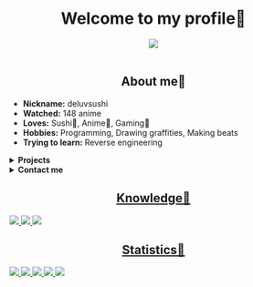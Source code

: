 <body>
	<h1 align="center"> Welcome to my profile🍺 </h1>
	<div align="center">
		<img src="https://thumbs.gfycat.com/SpitefulFocusedDogwoodclubgall-max-1mb.gif">
	</div>
	<br>
	<div>
		<h2 align="center"> About me🍪 </h2>
		<ul>
			<li><b>Nickname:</b> deluvsushi </li>
			<li><b>Watched:</b> 148 anime </li>
			<li><b>Loves:</b> Sushi🍣, Anime🍿, Gaming👾 </li>
			<li><b>Hobbies:</b> Programming, Drawing graffities, Making beats </li>
			<li><b>Trying to learn:</b> Reverse engineering </li>
		</ul>
	</div>
	<details>
		<summary><b>Projects</b></summary>
		<p align="center">Wrappers</p>
		<table>
			<tr>
				<th>Name</th>
				<th>Description</th>
			</tr>
			<tr>
				<td>
					<img src="https://wa1.narvii.com/static/img/amino-logo-white.svg" height="25px">
					<a href="https://github.com/deluvsushi/AminoLab"> AminoLab </a>
				</td>
				<td> Web-API for aminoapps social network </td>
			</tr>
			<tr>
				<td>
					<img src="https://anilibria.app/res/icons/ic_anilibria_white.svg", height="25px">
					<a href="https://github.com/deluvsushi/Anilibria.py"> Anilibria.py </a>
				</td>
				<td> Web-API for russian anime website www.anilibria.tv </td>
			</tr>
			<tr>
				<td>
					<img src="https://sun9-64.userapi.com/s/v1/ig2/RygOXt5VE0TbLePu6FeuPPyzS0BOo3ouTUrxeaSsLagXi1hGC7cLfkWtn7yQAM9zaaJImPmzYK5VJIl8z-B7mEFP.jpg?size=837x837&quality=96&crop=0,0,837,837&ava=1" height="25px">
					<a href="https://github.com/deluvsushi/Remanga.py"> Remanga.py </a>
				</td>
				<td> Web-API for reading manga russian website https://remanga.org </td>
			</tr>
			<tr>
				<td>
					<img src="https://sun9-66.userapi.com/s/v1/if1/Yaj0rTAS--iQS0Cf_b4Wv3mbHwkjYLRG6MbbwzKqVbg5mL79CHtSJe5OzFm1rTDLKcdfYRxJ.jpg?size=220x220&quality=96&type=album" height="25px">
					<a href="https://github.com/deluvsushi/RandStuff.py"> RandStuff.py </a>
				</td>
				<td> Web-API for randomstuff generating russian website https://randstuff.ru </td>
			<tr>
				<td>
					<img src="https://camo.githubusercontent.com/fa9addb6cfa56c10defce2309b5fcfdedb19b5b77b26616efce22afb8228cc24/68747470733a2f2f692e6962622e636f2f6250637a4331672f313633363937373132343038312e6a7067", height="25px">
					<a href="https://github.com/deluvsushi/AuthorToday.py"> AuthorToday.py </a> 
				</td>
				<td> Web-API for reading books russian website https://author.today/ </td>
			</tr>
			<tr>
				<td>
					<img src="https://pbs.twimg.com/profile_images/1126922506286325761/x4T2PAkG_400x400.png" height="25px">
					<a href="https://github.com/deluvsushi/amino.py"> amino.py </a>
				</td>
				<td> Mobile-API for aminoapps social network </td>
			</tr>
			<tr>
				<td>
					<img src="https://www.projz.com/static/media/header-logo.b22c965b.webp" height="25px">
					<a href="https://github.com/deluvsushi/ProjectZ.py"> ProjectZ.py </a>
				</td>
				<td> Mobile-API for ProjectZ social network </td>				     
			</tr>
			<tr>
				<td>
					<img src="https://www.freepnglogos.com/uploads/discord-logo-png/discord-logo-logodownload-download-logotipos-1.png" height="25px">
					<a href="https://github.com/deluvsushi/Discord_user.py"> Discord_user.py </a>
				</td>
				<td> UserBot-API for Discord social network </td>
			</tr>
			<tr>
				<td>
					<img src="https://play-lh.googleusercontent.com/xBMmaATox_2z_rb76UCJjh89iWITz6Ivqq4FyguM6bpi7429suZHIoB-exrAAJkyrQ" height="25px">
					<a href="https://github.com/deluvsushi/checkersonline.py"> checkersonline.py </a>
				</td>
				<td> Mobile-API for checkersonline mobile game </td>
			</tr>
			<tr>
				<td>
					<img src="https://play-lh.googleusercontent.com/TQDa6xjLfzjRV_MtTOsGYHaxEpJ7A5WvEYj7hmTx6bB0Jj6H2tSWiB-cVVT0LDXEaDDP" height="25px">
					<a href="https://github.com/deluvsushi/101online.py"> 101online.py </a>
				</td>
				<td> Mobile-API for 101online mobile game </td>
			</tr>
			<tr>
				<td>
					<img src="https://anixart.tv/images/logo.svg" height="25px">
					<a href="https://github.com/deluvsushi/anixart.py"> anixart.py </a>
				</td>
				<td> Mobile-API for anixart anime app </td>
			</tr>
			<tr>
				<td>
					<img src="https://play-lh.googleusercontent.com/UGqSCx96rFlYX_P8YIzUBUo9g-q1J1Ba_dV1z0cxdBhWOmxZQODsPCDT7AQky7lBZA" height="25px">
					<a href="https://github.com/deluvsushi/hackchat.py"> hackchat.py </a>
				</td>
				<td> Web-API for hack.chat chatrooms website </td>
			</tr>
			<tr>
				<td>
					<img src="https://notalone.tv/images/logo.png" height="25px">
					<a href="https://github.com/deluvsushi/NotAlone.py"> NotAlone.py </a>
				</td>
				<td> Web-API for https://notalone.tv website </td>
			</tr>
			<tr>
				<td>
					<img src="https://upload.wikimedia.org/wikipedia/commons/thumb/4/4e/VK_Compact_Logo.svg/768px-VK_Compact_Logo.svg.png" height="25px">
					<a href="https://github.com/deluvsushi/vk_audio.py"> vk_audio.py </a>
				</td>
				<td> Audio-API for vkontakte social network </td>
			</tr>
			<tr>
				<td>
					<img src="https://drrr.com/apple-touch-icon.png" height="25px">
					<a href="https://github.com/deluvsushi/drrr.py"> drrr.py </a>
				</td>
				<td> Web-API for drrr.com durarara dollars chatroom </td>
			</tr>
			<tr>
				<td>
					<img src="https://is3-ssl.mzstatic.com/image/thumb/Purple116/v4/3c/ee/7a/3cee7af2-2aeb-49b3-4713-b2e8601e9dc3/source/512x512bb.jpg" height="25px">
					<a href="https://github.com/deluvsushi/zervo.py"> zervo.py </a>
				</td>
				<td> Mobile-API for zervo anime roleplay social network </td>
			</tr>
			<tr>
				<td>
					<img src="https://play-lh.googleusercontent.com/HLpUkrTbePb7ygvmF4_3EZdsPMx7gH8USs5wGqSShjnUvsYBv0OxpgyMBhy_xDN0POWM=s200-rw" height="25px">
					<a href="https://github.com/deluvsushi/bgmonline.py"> bgmonline.py </a>
				</td>
				<td> Mobile-API for backgammononline mobile game </td>
			</tr>
			<tr>
				<td>
					<img src="https://upload.wikimedia.org/wikipedia/commons/thumb/4/4e/VK_Compact_Logo.svg/768px-VK_Compact_Logo.svg.png" height="25px">
					<a href="https://github.com/deluvsushi/vk_user.py"> vk_user.py </a>
				</td>
				<td> UserBot-API for vkontakte social network </td>
			</tr>
			<tr>
				<td>
					<img src="https://mcsrvstat.us/img/minecraft.png" height="25px">
					<a href="https://github.com/deluvsushi/mcsrvstat.py"> mcsrvstat.py </a>
				</td>
				<td> Web-API for mcsrvstat.us website to get info about minecraft server's </td>
			</tr>
			<tr>
				<td>
					<img src="https://capture.chat/static/assets/logo.png" height="25px">
					<a href="https://github.com/deluvsushi/capture.py"> capture.py </a>
				</td>
				<td> Mobile-API for capture social network </td>
			</tr>
			<tr>
				<td>
					<img src="https://campfire.moe/logo512.png" height="25px">
					<a href="https://github.com/deluvsushi/campfire.py"> campfire.py </a>
				</td>
				<td> Web-API for campfire social network based on campfire.moe website </td>
			</tr>
			<tr>
				<td>
					<img src="https://waifu.im/favicon.ico" height="25px">
					<a href="https://github.com/deluvsushi/waifu_im.py"> waifu_im.py </a>
				</td>
				<td> Web-API for waifu.im website for getting waifu pictures from an archive of over 4000 images and multiple tags </td>
			</tr>
			<tr>
				<td>
					<img src="https://gdbrowser.com/assets/coin.png" height="25px">
					<a href="https://github.com/deluvsushi/gdbrowser.py"> gdbrowser.py </a>
				</td>
				<td> Web-API for gdbrowser.com website that lets you browse all of Geometry Dash's online features </td>
			</tr>
		</table>
	</details>
	<details>
		<summary><b>Contact me</b></summary>
		<p align="center"><a href="https://t.me/FFuckEmWeBaLL" target="_blank"><img src="https://img.shields.io/badge/@FFuckEmWeBaLL-2CA5E0?style=for-the-badge&logo=telegram&logoColor=white"></p>
		<p align="center"><a href="https://youtube.com/channel/UCfr0xeEmrOs1j9y5TvNyMgg" target="_blank"><img src="https://img.shields.io/badge/deluvsushi-%23FF0000.svg?style=for-the-badge&logo=YouTube&logoColor=white"></p>
		<p align="center"><a href="https://vk.com/skeletonic" target="_blank"><img src="https://img.shields.io/badge/@skeletonic-597da3?style=for-the-badge&logo=vk&logoColor=white"></p>
	</details>
	<div>
		<h2 align="center"> Knowledge🍻 </h2>
		<img src="https://img.shields.io/badge/html5-%23E34F26.svg?style=for-the-badge&logo=html5&logoColor=white">
		<img src="https://img.shields.io/badge/python-3670A0?style=for-the-badge&logo=python&logoColor=ffdd54">
		<img src="https://img.shields.io/badge/markdown-%23000000.svg?style=for-the-badge&logo=markdown&logoColor=white">
	</div>
	<div>
		<h2 align="center"> Statistics🍖 </h2>
		<img src="https://github-readme-streak-stats.herokuapp.com/?user=deluvsushi&theme=dark&hide_border=true">
		<img src="https://github-readme-stats.vercel.app/api?username=deluvsushi&show_icons=true&theme=dark&hide_border=true">
		<img src="https://github-readme-stats.vercel.app/api/top-langs/?username=deluvsushi&theme=dark&hide_border=true">
		<img src="https://github-profile-trophy.vercel.app/?username=deluvsushi&no-frame=true&no-bg=true&theme=juicyfresh">
		<img src="https://komarev.com/ghpvc/?username=deluvsushi&color=000000&style=plastic&label=viewers">
	</div>
</body>

